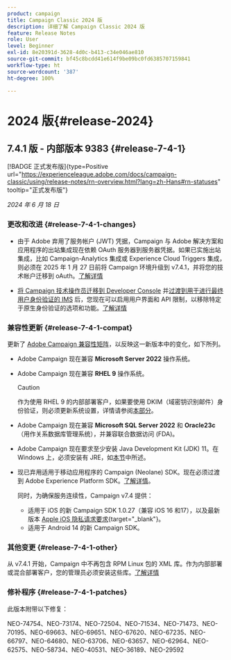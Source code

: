 ```yaml
---
product: campaign
title: Campaign Classic 2024 版
description: 详细了解 Campaign Classic 2024 版
feature: Release Notes
role: User
level: Beginner
exl-id: 8e20391d-3628-4d0c-b413-c34e046ae810
source-git-commit: bf45c8bcdd41e614f9be09bc0fd6385707159841
workflow-type: ht
source-wordcount: '387'
ht-degree: 100%

---
```


# 2024 版{#release-2024}

## 7.4.1 版 - 内部版本 9383 {#release-7-4-1}

[!BADGE 正式发布版]{type=Positive url="https://experienceleague.adobe.com/docs/campaign-classic/using/release-notes/rn-overview.html?lang=zh-Hans#rn-statuses" tooltip="正式发布版"}

_2024 年 6 月 18 日_

### 更改和改进 {#release-7-4-1-changes}

* 由于 Adobe 弃用了服务帐户 (JWT) 凭据，Campaign 与 Adobe 解决方案和应用程序的出站集成现在依赖 OAuth 服务器到服务器凭据。如果已实施出站集成，比如 Campaign-Analytics 集成或 Experience Cloud Triggers 集成，则必须在 2025 年 1 月 27 日前将 Campaign 环境升级到 v7.4.1，并将您的技术帐户迁移到 oAuth。[了解详情](../../integrations/using/oauth-technical-account.md)

* [将 Campaign 技术操作员迁移到 Developer Console](../../technotes/using/ims-migration.md) 并[过渡到用于进行最终用户身份验证的 IMS](../../technotes/using/migrate-users-to-ims.md) 后，您现在可以启用用户界面和 API 限制，以移除特定于原生身份验证的选项和功能。[了解详情](../../technotes/using/impact-ims-migration.md)


### 兼容性更新 {#release-7-4-1-compat}

更新了 [Adobe Campaign 兼容性矩阵](compatibility-matrix.md)，以反映这一新版本中的变化，如下所列。

* Adobe Campaign 现在兼容 **Microsoft Server 2022** 操作系统。
* Adobe Campaign 现在兼容 **RHEL 9** 操作系统。

  >[!CAUTION]
  >
  >作为使用 RHEL 9 的内部部署客户，如果要使用 DKIM（域密钥识别邮件）身份验证，则必须更新系统设置，详情请参阅[本部分](../../installation/using/installing-packages-with-linux.md#rhel-9-update)。


* Adobe Campaign 现在兼容 **Microsoft SQL Server 2022** 和 **Oracle23c**（用作关系数据库管理系统），并兼容联合数据访问 (FDA)。

* Adobe Campaign 现在要求至少安装 Java Development Kit (JDK) 11。在 Windows 上，必须安装有 JRE，如[本节](../../installation/using/application-server.md#jdk)中所述。

* 现已弃用适用于移动应用程序的 Campaign (Neolane) SDK。现在必须过渡到 Adobe Experience Platform SDK。[了解详情](deprecated-features.md)。

  同时，为确保服务连续性，Campaign v7.4 提供：

   * 适用于 iOS 的新 Campaign SDK 1.0.27（兼容 iOS 16 和17），以及最新版本 [Apple iOS 隐私请求要求](https://developer.apple.com/news/?id=r1henawx){target="_blank"}。
   * 适用于 Android 14 的新 Campaign SDK。

### 其他变更 {#release-7-4-1-other}

从 v7.4.1 开始，Campaign 中不再包含 RPM Linux 包的 XML 库。作为内部部署或混合部署客户，您的管理员必须安装这些库。[了解详情](../../installation/using/installing-packages-with-linux.md)

### 修补程序 {#release-7-4-1-patches}

此版本附带以下修复：

NEO-74754、NEO-73174、NEO-72504、NEO-71534、NEO-71473、NEO-70195、NEO-69663、NEO-69651、NEO-67620、NEO-67235、NEO-66797、NEO-64680、NEO-63706、NEO-63657、NEO-62964、NEO-62575、NEO-58734、NEO-40531、NEO-36189、NEO-29592


